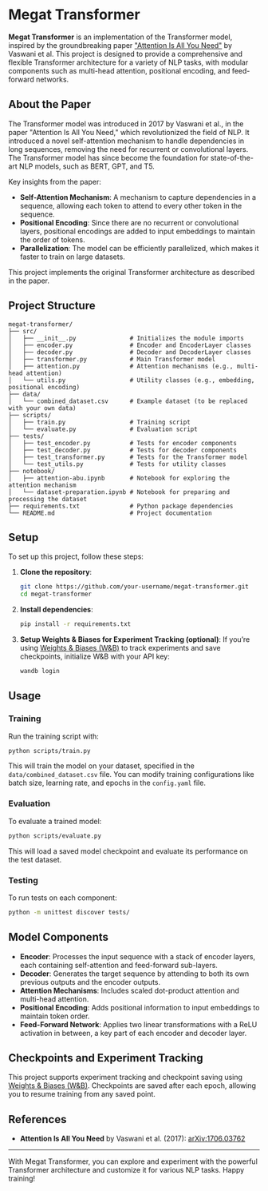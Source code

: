 # Megat Transformer

**Megat Transformer** is an implementation of the Transformer model, inspired by the groundbreaking paper ["Attention Is All You Need"](https://arxiv.org/abs/1706.03762) by Vaswani et al. This project is designed to provide a comprehensive and flexible Transformer architecture for a variety of NLP tasks, with modular components such as multi-head attention, positional encoding, and feed-forward networks.

## About the Paper

The Transformer model was introduced in 2017 by Vaswani et al., in the paper "Attention Is All You Need," which revolutionized the field of NLP. It introduced a novel self-attention mechanism to handle dependencies in long sequences, removing the need for recurrent or convolutional layers. The Transformer model has since become the foundation for state-of-the-art NLP models, such as BERT, GPT, and T5.

Key insights from the paper:
- **Self-Attention Mechanism**: A mechanism to capture dependencies in a sequence, allowing each token to attend to every other token in the sequence.
- **Positional Encoding**: Since there are no recurrent or convolutional layers, positional encodings are added to input embeddings to maintain the order of tokens.
- **Parallelization**: The model can be efficiently parallelized, which makes it faster to train on large datasets.

This project implements the original Transformer architecture as described in the paper.

## Project Structure

```plaintext
megat-transformer/
├── src/
│   ├── __init__.py               # Initializes the module imports
│   ├── encoder.py                # Encoder and EncoderLayer classes
│   ├── decoder.py                # Decoder and DecoderLayer classes
│   ├── transformer.py            # Main Transformer model
│   ├── attention.py              # Attention mechanisms (e.g., multi-head attention)
│   └── utils.py                  # Utility classes (e.g., embedding, positional encoding)
├── data/
│   └── combined_dataset.csv      # Example dataset (to be replaced with your own data)
├── scripts/
│   ├── train.py                  # Training script
│   └── evaluate.py               # Evaluation script
├── tests/
│   ├── test_encoder.py           # Tests for encoder components
│   ├── test_decoder.py           # Tests for decoder components
│   ├── test_transformer.py       # Tests for the Transformer model
│   └── test_utils.py             # Tests for utility classes
├── notebook/
│   ├── attention-abu.ipynb       # Notebook for exploring the attention mechanism
│   └── dataset-preparation.ipynb # Notebook for preparing and processing the dataset
├── requirements.txt              # Python package dependencies
└── README.md                     # Project documentation
```

## Setup

To set up this project, follow these steps:

1. **Clone the repository**:
   ```bash
   git clone https://github.com/your-username/megat-transformer.git
   cd megat-transformer
   ```

2. **Install dependencies**:
   ```bash
   pip install -r requirements.txt
   ```

3. **Setup Weights & Biases for Experiment Tracking (optional)**:
   If you’re using [Weights & Biases (W&B)](https://wandb.ai/) to track experiments and save checkpoints, initialize W&B with your API key:
   ```bash
   wandb login
   ```

## Usage

### Training
Run the training script with:
```bash
python scripts/train.py
```
This will train the model on your dataset, specified in the `data/combined_dataset.csv` file. You can modify training configurations like batch size, learning rate, and epochs in the `config.yaml` file.

### Evaluation
To evaluate a trained model:
```bash
python scripts/evaluate.py
```
This will load a saved model checkpoint and evaluate its performance on the test dataset.

### Testing
To run tests on each component:
```bash
python -m unittest discover tests/
```

## Model Components

- **Encoder**: Processes the input sequence with a stack of encoder layers, each containing self-attention and feed-forward sub-layers.
- **Decoder**: Generates the target sequence by attending to both its own previous outputs and the encoder outputs.
- **Attention Mechanisms**: Includes scaled dot-product attention and multi-head attention.
- **Positional Encoding**: Adds positional information to input embeddings to maintain token order.
- **Feed-Forward Network**: Applies two linear transformations with a ReLU activation in between, a key part of each encoder and decoder layer.

## Checkpoints and Experiment Tracking

This project supports experiment tracking and checkpoint saving using [Weights & Biases (W&B)](https://wandb.ai/). Checkpoints are saved after each epoch, allowing you to resume training from any saved point. 

## References

- **Attention Is All You Need** by Vaswani et al. (2017): [arXiv:1706.03762](https://arxiv.org/abs/1706.03762)

---

With Megat Transformer, you can explore and experiment with the powerful Transformer architecture and customize it for various NLP tasks. Happy training!


